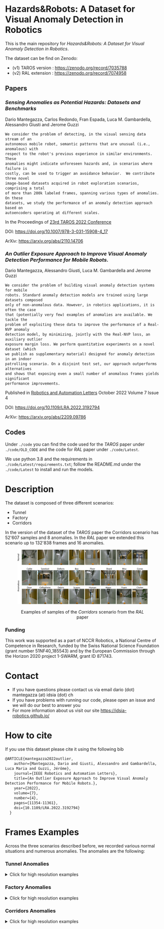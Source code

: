 # Hazards&Robots: A Dataset for Visual Anomaly Detection in Robotics
This is the main repository for *Hazards&Robots: A Dataset for Visual Anomaly Detection in Robotics*.

The dataset can be find on Zenodo:
- (v1) TAROS version : https://zenodo.org/record/7035788
- (v2) RAL extension : https://zenodo.org/record/7074958
<!-- at https://zenodo.org/record/7074958 (RAL extension) and https://zenodo.org/record/7035788 (TAROS version) -->

## Papers
<!-- The relative video is available at TODO -->
### <em>Sensing Anomalies as Potential Hazards: Datasets and Benchmarks</em>
Dario Mantegazza, Carlos Redondo, Fran Espada, Luca M. Gambardella, Alessandro Giusti and Jerome Guzzi

    We consider the problem of detecting, in the visual sensing data stream of an 
    autonomous mobile robot, semantic patterns that are unusual (i.e., anomalous) with
    respect to the robot's previous experience in similar environments.  These 
    anomalies might indicate unforeseen hazards and, in scenarios where failure is 
    costly, can be used to trigger an avoidance behavior.  We contribute three novel 
    image-based datasets acquired in robot exploration scenarios, comprising a total
    of more than 200k labeled frames, spanning various types of anomalies.  On these 
    datasets, we study the performance of an anomaly detection approach based on 
    autoencoders operating at different scales.

In the Proceedings of [23rd TAROS 2022 Conference](https://ukaeaevents.com/23rd-taros/)

DOI: https://doi.org/10.1007/978-3-031-15908-4_17

ArXiv: https://arxiv.org/abs/2110.14706

### <em>An Outlier Exposure Approach to Improve Visual Anomaly Detection Performance for Mobile Robots.</em>
Dario Mantegazza, Alessandro Giusti, Luca M. Gambardella and Jerome Guzzi

    We consider the problem of building visual anomaly detection systems for mobile 
    robots. Standard anomaly detection models are trained using large datasets composed 
    only of non-anomalous data. However, in robotics applications, it is often the case 
    that (potentially very few) examples of anomalies are available. We tackle the 
    problem of exploiting these data to improve the performance of a Real-NVP anomaly 
    detection model, by minimizing, jointly with the Real-NVP loss, an auxiliary outlier 
    exposure margin loss. We perform quantitative experiments on a novel dataset (which 
    we publish as supplementary material) designed for anomaly detection in an indoor 
    patrolling scenario. On a disjoint test set, our approach outperforms alternatives 
    and shows that exposing even a small number of anomalous frames yields significant 
    performance improvements.

Published in [Robotics and Automation Letters](https://www.ieee-ras.org/publications/ra-l) October 2022 Volume 7 Issue 4
<!-- volume .... year ... -->

DOI: https://doi.org/10.1109/LRA.2022.3192794

ArXiv: https://arxiv.org/abs/2209.09786

## Codes
Under `./code` you can find the code used for the <em>TAROS</em> paper under `./code/OLD_CODE` and the code for <em>RAL</em> paper under `./code/Latest`.

We use python 3.8 and the requirements in `./code/Latest/requirements.txt`; follow the README.md under the `./code/Latest` to install and run the models.


# Description
The dataset is composed of three different scenarios:
- Tunnel
- Factory
- Corridors

In the version of the dataset of the <em>TAROS</em> paper the Corridors scenario has 52'607 samples and 8 anomalies. 
In the <em>RAL</em> paper we extended this scenario up to 132'838 frames and 16 anomalies.
<figure>
<img src="images/dataset_examplev4.png" alt="RAL_paper_anomalies" style="background-color:white;"/>
<p align = "center">Examples of samples of the <em>Corridors</em> scenario from the <em>RAL</em> paper </p>
</figure>

### Funding
This work was supported as a part of NCCR Robotics, a National Centre of Competence in Research, funded by the Swiss National Science Foundation (grant number 51NF40\_185543) and by the European Commission through the Horizon 2020 project 1-SWARM, grant ID 871743.
# Contact

- If you have questions please contact us via email dario (dot) mantegazza (at) idsia (dot) ch
- If you have problems with running our code, please open an issue and we will do our best to answer you
- For more information about us visit our site https://idsia-robotics.github.io/

# How to cite
If you use this dataset please cite it using the following bib

    @ARTICLE{mantegazza2022outlier,
        author={Mantegazza, Dario and Giusti, Alessandro and Gambardella, Luca Maria and Guzzi, Jérôme}, 
        journal={IEEE Robotics and Automation Letters},
        title={An Outlier Exposure Approach to Improve Visual Anomaly Detection Performance for Mobile Robots.},
        year={2022}, 
        volume={7},
        number={4}, 
        pages={11354-11361}, 
        doi={10.1109/LRA.2022.3192794}
      }

# Frames Examples
Across the three scenarios described before, we recorded various normal situations and numerous anomalies.
The anomalies are the following:
### Tunnel Anomalies
<details>
  <summary>Click for high resolution examples</summary>

<figure class="image">
<img src="images/tunnel/normal1.jpg" alt="tun_normal" width="512"/>
<p><b>Normal</b> - Empty underground man made tunnel</p>
</figure>
<p></p>
<figure>
<img src="images/tunnel/wet1.jpg" alt="wet" width="512"/>
<p><b>Wet</b> - Water condensation on the tunnel walls and ceiling</p>
</figure>
<p></p>

<figure>
<img src="images/tunnel/root1.jpg" alt="root" width="512"/>
<p><b>Root</b> - Roots coming down from the ceiling and walls</p>
</figure>
<p></p>

<figure>
<img src="images/tunnel/dust1.jpg" alt="dust" width="512"/>
<p><b>Dust</b> - Dust moved by the drone </p>
</figure>
<p></p>

</details>

### Factory Anomalies
<details>
  <summary>Click for high resolution examples</summary>

<figure>
<img src="images/factory/normal1.jpg" alt="fact_normal" width="512"/>
<p><b>Normal</b> - Empty factory facility</p>
</figure>
<p></p>


<figure>
<img src="images/factory/mist1.jpg" alt="mist" width="512"/>
<p><b>Mist</b> - Mist coming from a smoke machine</p>
</figure>
<p></p>

<figure>
<img src="images/factory/tape1.jpg" alt="tape" width="512"/>
<p><b>Tape</b> - Signaling tape stretched across the facility</p>
</figure>

</details>

### Corridors Anomalies
<details>
  <summary>Click for high resolution examples</summary>

<figure>
<img src="images/corridor/normal1.jpg" alt="corridor_normal" width="512"/>
<img src="images/corridor/normal2.jpg" alt="corridor_normal2" width="512"/>
<img src="images/corridor/normal3.jpg" alt="corridor_normal3" width="512"/>
<p><b>Normal</b> - Empty university corridors (on different floors)</p>
</figure>
<p></p>

<figure>
<img src="images/corridor/box.jpg" alt="box" width="512"/>
<p><b>Box</b> - Cardboard boxes placed in front/near of the robot</p>
</figure>
<p></p>

<figure>
<img src="images/corridor/cable.jpg" alt="cable" width="512"/>
<p><b>Cable</b> - Various cables layed on the floor around and in front of the robot</p>
</figure>
<p></p>

<figure>
<img src="images/corridor/debris.jpg" alt="debris" width="512"/>
<p><b>Debris</b> - Various debris </p>
</figure>
<p></p>

<figure>
<img src="images/corridor/defects.jpg" alt="defects" width="512"/>
<p><b>Defects</b> - Defects of the robot</p>
</figure>
<p></p>

<figure>
<img src="images/corridor/door.jpg" alt="door" width="512"/>
<p><b>Door</b> - Open doors where doors should be closed</p>
</figure>
<p></p>

<figure>
<img src="images/corridor/human.jpg" alt="human" width="512"/>
<p><b>Human</b> - Human presence</p>
</figure>
<p></p>

<figure>
<img src="images/corridor/clutter.jpg" alt="clutter" width="512"/>
<p><b>Clutter</b> - Chairs, tables and furniture moved around the corridor</p>
</figure>
<p></p>

<figure>
<img src="images/corridor/foam.jpg" alt="foam" width="512"/>
<p><b>Foam</b> - Foam placed on the floor</p>
</figure>
<p></p>

<figure>
<img src="images/corridor/sawdust.jpg" alt="sawdust" width="512"/>
<p><b>Sawdust</b> - Sawdust placed on the floor</p>
</figure>
<p></p>

<figure>
<img src="images/corridor/cellophane.jpg" alt="cellophane" width="512"/>
<p><b>Cellophane</b> - Cellophane foil stretched between walls</p>
</figure>
<p></p>

<figure>
<img src="images/corridor/floor.jpg" alt="floor" width="512"/>
<p><b>Floor</b> - Fake flooring different than original floor</p>
</figure>
<p></p>

<figure>
<img src="images/corridor/screws.jpg" alt="screws" width="512"/>
<p><b>Screws</b> - Small screws and bolts placed in front of the robot</p>
</figure>
<p></p>

<figure>
<img src="images/corridor/water.jpg" alt="water" width="512"/>
<p><b>Water</b> - Water puddle in front of robot</p>
</figure>
<p></p>

<figure>
<img src="images/corridor/cones.jpg" alt="cones" width="512"/>
<p><b>Cones</b> - Multiple orange cones placed in the corridor</p>
</figure>
<p></p>

<figure>
<img src="images/corridor/hanging_cable.jpg" alt="hanghingcables" width="512"/>
<p><b>Hanging cables</b> - Cables hanging from the ceiling</p>
</figure>

</details>
